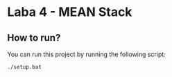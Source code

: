 # Laba 4 - MEAN Stack

## How to run?

You can run this project by running the following script:

```
./setup.bat
```

<!-- 1. `cd ./frontend`
2. `npm install`
3. `npm start`
4. `cd ../backend`
5. `npm install`
6. `npm start`
7. `cd ../`
8. `docker-compose up` -->
